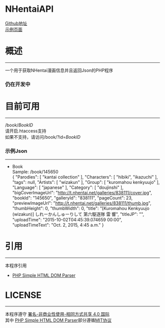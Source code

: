 # NHentaiAPI  
[Github地址](https://github.com/HoshinoTouko/NHentaiAPI)  
[示例页面](http://demo.touko.moe/nhentai/book/145650)  
# 概述
***
一个用于获取NHentai漫画信息并且返回Json的PHP程序  
### 仍在开发中
# 目前可用
***
/book/*BookID*  
请开启.htaccess支持  
如果不支持，请访问/book/?id=*BookID*  
### 示例Json
***
* Book  
Sample: /book/145650  
		{
		    "Parodies": [
		        "kantai collection"
		    ],
		    "Characters": [
		        "hibiki",
		        "ikazuchi"
		    ],
		    "tags": null,
		    "Artists": [
		        "wizakun"
		    ],
		    "Group": [
		        "kuromahou kenkyuujo"
		    ],
		    "Language": [
		        "japanese"
		    ],
		    "Category": [
		        "doujinshi"
		    ],
		    "bigCoverImageUrl": "http://t.nhentai.net/galleries/838111/cover.jpg",
		    "bookId": "145650",
		    "galleryId": "838111",
		    "pageCount": 23,
		    "previewImageUrl": "http://t.nhentai.net/galleries/838111/thumb.jpg",
		    "thumbHeight": 0,
		    "thumbWidth": 0,
		    "title": "[Kuromahou Kenkyuujo (wizakun)] しれーかんしゅーりして 第六駆逐隊 雷 響",
		    "titleJP": "",
		    "uploadTime": "2015-10-02T04:45:39.074659 00:00",
		    "uploadTimeText": "Oct. 2, 2015, 4:45 a.m."
		}
 # 引用
 ***
 本程序引用  
 * [PHP Simple HTML DOM Parser](http://simplehtmldom.sourceforge.net/)  
 
 
 # LICENSE
 ***
 本程序遵守 [署名-非商业性使用-相同方式共享 4.0 国际](http://creativecommons.org/licenses/by-nc-sa/4.0/)  
 其中 [PHP Simple HTML DOM Parser](http://simplehtmldom.sourceforge.net/)部分遵循[MIT协议](http://opensource.org/licenses/mit-license.php)
